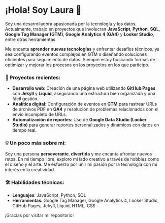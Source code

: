 # ¡Hola! Soy Laura 👋

Soy una desarrolladora apasionada por la tecnología y los datos. Actualmente, trabajo en proyectos que involucran **JavaScript**, **Python**, **SQL**, **Google Tag Manager (GTM)**, **Google Analytics 4 (GA4)** y **Looker Studio**, entre otras herramientas. 

Me encanta **aprender nuevas tecnologías** y enfrentar desafíos técnicos, ya sea configurando eventos complejos en GTM o diseñando soluciones eficientes para seguimiento de datos. Siempre estoy buscando formas de optimizar y mejorar los procesos en los proyectos en los que participo.

### 🚀 Proyectos recientes:
- **Desarrollo web**: Creación de una página web utilizando **GitHub Pages** con **Jekyll** y **Liquid**, asegurando una estructura bien organizada y una fácil gestión.
- **Analítica digital**: Configuración de eventos en **GTM** para rastrear URLs de archivos PDF en **GA4** y resolución de problemas relacionados con el envío incompleto de URLs.
- **Automatización de reportes**: Uso de **Google Data Studio (Looker Studio)** para generar reportes personalizados y dinámicos con datos en tiempo real.

### 💡 Un poco más sobre mí:
Soy una persona **perseverante**, **divertida** y me encanta afrontar nuevos retos. En mi tiempo libre, exploro mi lado creativo a través de hobbies como el diseño y el arte. Me esfuerzo por unir mi pasión por la tecnología con mi interés en la creatividad.

### 🛠️ Habilidades técnicas:
- **Lenguajes**: JavaScript, Python, SQL
- **Herramientas**: Google Tag Manager, Google Analytics 4, Looker Studio, GitHub Pages, Jekyll, Liquid, HTML, CSS

¡Gracias por visitar mi repositorio!
